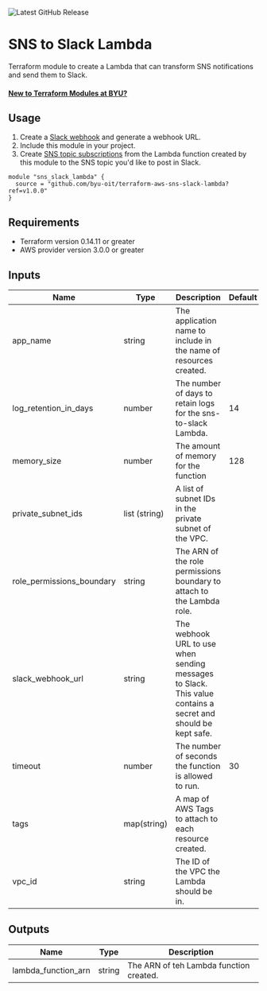 ![Latest GitHub Release](https://img.shields.io/github/v/release/byu-oit/terraform-aws-sns-slack-lambda?sort=semver)

# SNS to Slack Lambda

Terraform module to create a Lambda that can transform SNS notifications and send them to Slack.

#### [New to Terraform Modules at BYU?](https://devops.byu.edu/terraform/index.html)

## Usage

1. Create a [Slack webhook](https://api.slack.com/messaging/webhooks) and generate a webhook URL.
2. Include this module in your project.
3. Create [SNS topic subscriptions](https://registry.terraform.io/providers/hashicorp/aws/latest/docs/resources/sns_topic_subscription) from the Lambda function created by this module to the SNS topic you'd like to post in Slack.

```hcl
module "sns_slack_lambda" {
  source = "github.com/byu-oit/terraform-aws-sns-slack-lambda?ref=v1.0.0"
}
```

## Requirements

* Terraform version 0.14.11 or greater
* AWS provider version 3.0.0 or greater

## Inputs

| Name | Type  | Description | Default |
| --- | --- | --- | --- |
| app_name | string | The application name to include in the name of resources created. |
| log_retention_in_days | number | The number of days to retain logs for the sns-to-slack Lambda. | 14 |
| memory_size | number | The amount of memory for the function | 128 |
| private_subnet_ids | list (string) | A list of subnet IDs in the private subnet of the VPC. |
| role_permissions_boundary | string | The ARN of the role permissions boundary to attach to the Lambda role. |
| slack_webhook_url | string | The webhook URL to use when sending messages to Slack. This value contains a secret and should be kept safe. |
| timeout | number | The number of seconds the function is allowed to run. | 30 |
| tags | map(string) | A map of AWS Tags to attach to each resource created. |
| vpc_id | string | The ID of the VPC the Lambda should be in. |


## Outputs

| Name | Type | Description |
| ---  | ---  | --- |
| lambda_function_arn | string | The ARN of teh Lambda function created. |
